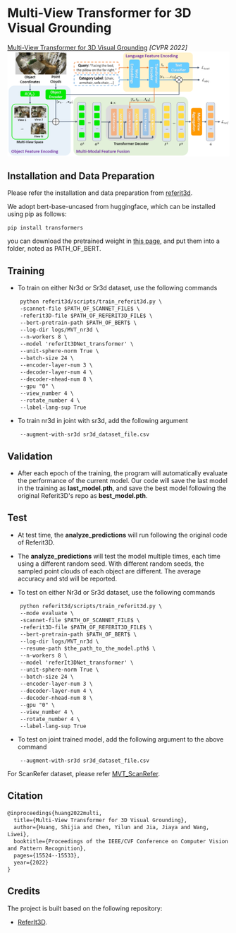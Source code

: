 # Multi-View Transformer for 3D Visual Grounding
[Multi-View Transformer for 3D Visual Grounding](https://openaccess.thecvf.com/content/CVPR2022/papers/Huang_Multi-View_Transformer_for_3D_Visual_Grounding_CVPR_2022_paper.pdf) *[CVPR 2022]*
![MVT](./MVT.png)

<!-- For ScanRefer dataset, please refer [MVT_ScanRefer](https://github.com/sega-hsj/MVT_ScanRefer) -->

## Installation and Data Preparation
Please refer the installation and data preparation from [referit3d](https://github.com/referit3d/referit3d).

We adopt bert-base-uncased from huggingface, which can be installed using pip as follows:
```Console
pip install transformers
```
you can download the pretrained weight in [this page](https://huggingface.co/bert-base-uncased/tree/main), and put them into a folder, noted as PATH_OF_BERT.




## Training
* To train on either Nr3d or Sr3d dataset, use the following commands
```Console
    python referit3d/scripts/train_referit3d.py \
    -scannet-file $PATH_OF_SCANNET_FILE$ \
    -referit3D-file $PATH_OF_REFERIT3D_FILE$ \
    --bert-pretrain-path $PATH_OF_BERT$ \
    --log-dir logs/MVT_nr3d \
    --n-workers 8 \
    --model 'referIt3DNet_transformer' \
    --unit-sphere-norm True \
    --batch-size 24 \
    --encoder-layer-num 3 \
    --decoder-layer-num 4 \
    --decoder-nhead-num 8 \
    --gpu "0" \
    --view_number 4 \
    --rotate_number 4 \
    --label-lang-sup True
```

* To train nr3d in joint with sr3d, add the following argument
```Console
    --augment-with-sr3d sr3d_dataset_file.csv
```

## Validation
* After each epoch of the training, the program will automatically evaluate the performance of the current model. Our code will save the last model in the training as **last_model.pth**, and save the best model following the original Referit3D's repo as **best_model.pth**.



## Test
* At test time, the **analyze_predictions** will run following the original code of Referit3D.
* The **analyze_predictions** will test the model multiple times, each time using a different random seed. With different random seeds, the sampled point clouds of each object are different. The average accuracy and std will be reported.

* To test on either Nr3d or Sr3d dataset, use the following commands
```Console
    python referit3d/scripts/train_referit3d.py \
    --mode evaluate \
    -scannet-file $PATH_OF_SCANNET_FILE$ \
    -referit3D-file $PATH_OF_REFERIT3D_FILE$ \
    --bert-pretrain-path $PATH_OF_BERT$ \
    --log-dir logs/MVT_nr3d \
    --resume-path $the_path_to_the_model.pth$ \
    --n-workers 8 \
    --model 'referIt3DNet_transformer' \
    --unit-sphere-norm True \
    --batch-size 24 \
    --encoder-layer-num 3 \
    --decoder-layer-num 4 \
    --decoder-nhead-num 8 \
    --gpu "0" \
    --view_number 4 \
    --rotate_number 4 \
    --label-lang-sup True
```
* To test on joint trained model, add the following argument to the above command
```Console
    --augment-with-sr3d sr3d_dataset_file.csv
```

For ScanRefer dataset, please refer [MVT_ScanRefer](https://github.com/sega-hsj/MVT_ScanRefer).

## Citation
```
@inproceedings{huang2022multi,
  title={Multi-View Transformer for 3D Visual Grounding},
  author={Huang, Shijia and Chen, Yilun and Jia, Jiaya and Wang, Liwei},
  booktitle={Proceedings of the IEEE/CVF Conference on Computer Vision and Pattern Recognition},
  pages={15524--15533},
  year={2022}
}
```

## Credits
The project is built based on the following repository:
* [ReferIt3D](https://github.com/referit3d/referit3d).
